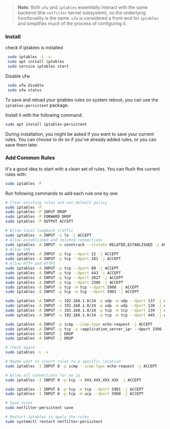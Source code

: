 > **Note**: Both `ufw` and `iptables` essentially interact with the same backend (the `netfilter` kernel subsystem), so the underlying functionality is the same. `ufw` is considered a front-end for `iptables` and simplifies much of the process of configuring it.

### Install

check if iptables is installed
   ```bash
	sudo iptables -L -v
	sudo apt install iptables
	sudo service iptables start
   ```

   Disable ufw
   ```bash
	sudo ufw disable
	sudo ufw status
   ```

To save and reload your iptables rules on system reboot, you can use the `iptables-persistent` package.

Install it with the following command:

   ```bash
   sudo apt install iptables-persistent
   ```

During installation, you might be asked if you want to save your current rules. You can choose to do so if you've already added rules, or you can save them later.

### Add Common Rules

It's a good idea to start with a clean set of rules. You can flush the current rules with:

   ```bash
   sudo iptables -F
   ```

Run following commands to add each rule one by one

```bash
# Clear existing rules and set default policy
sudo iptables -F
sudo iptables -P INPUT DROP
sudo iptables -P FORWARD DROP
sudo iptables -P OUTPUT ACCEPT

# Allow local loopback traffic
sudo iptables -A INPUT -i lo -j ACCEPT
# Allow established and related connections
sudo iptables -A INPUT -m conntrack --ctstate RELATED,ESTABLISHED -j ACCEPT
# Allow SSH
sudo iptables -A INPUT -p tcp --dport 22 -j ACCEPT
sudo iptables -A INPUT -p tcp --dport 181 -j ACCEPT
# Allow HTTP and HTTPS
sudo iptables -A INPUT -p tcp --dport 80 -j ACCEPT
sudo iptables -A INPUT -p tcp --dport 443 -j ACCEPT
sudo iptables -A INPUT -p tcp --dport 2027 -j ACCEPT
sudo iptables -A INPUT -p tcp --dport 3306 -j ACCEPT
sudo iptables -A INPUT -p tcp -m tcp --dport 5900 -j ACCEPT
sudo iptables -A INPUT -p tcp -m tcp --dport 5901 -j ACCEPT

sudo iptables -A INPUT -s 192.168.1.0/24 -p udp -m udp --dport 137 -j ACCEPT
sudo iptables -A INPUT -s 192.168.1.0/24 -p udp -m udp --dport 138 -j ACCEPT
sudo iptables -A INPUT -s 192.168.1.0/24 -p tcp -m tcp --dport 139 -j ACCEPT
sudo iptables -A INPUT -s 192.168.1.0/24 -p tcp -m tcp --dport 445 -j ACCEPT

sudo iptables -A INPUT -p icmp --icmp-type echo-request -j ACCEPT
sudo iptables -A INPUT -p tcp -s <application_server_ip> --dport 3306 -j ACCEPT
sudo iptables -A INPUT -j DROP
sudo iptables -A INPUT -j DROP

# check again
sudo iptables -L -v

# Maybe want to insert rules to a specific location
sudo iptables -I INPUT 8 -p icmp --icmp-type echo-request -j ACCEPT

# Allow all connections for an ip
sudo iptables -I INPUT 9 -p tcp -s XXX.XXX.XXX.XXX -j ACCEPT

sudo iptables -I INPUT 8 -p tcp -m tcp --dport 5901 -j ACCEPT
sudo iptables -I INPUT 8 -p tcp -m ucp --dport 5900 -j ACCEPT

# Save rules
sudo netfilter-persistent save

# Restart iptables to apply the rules
sudo systemctl restart netfilter-persistent
```
